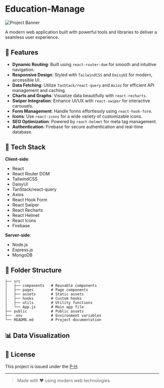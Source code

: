 # Education-Manage

![Project Banner](https://via.placeholder.com/1200x400?text=Project+Banner)

A modern web application built with powerful tools and libraries to deliver a seamless user experience.

## 🌟 Features

- **Dynamic Routing**: Built using `react-router-dom` for smooth and intuitive navigation.
- **Responsive Design**: Styled with `TailwindCSS` and `DaisyUI` for modern, accessible UI.
- **Data Fetching**: Utilize `TanStack/react-query` and `Axios` for efficient API management and caching.
- **Charts and Graphs**: Visualize data beautifully with `react-recharts`.
- **Swiper Integration**: Enhance UI/UX with `react-swiper` for interactive carousels.
- **Form Management**: Handle forms effortlessly using `react-hook-form`.
- **Icons**: Use `react-icons` for a wide variety of customizable icons.
- **SEO Optimization**: Powered by `react-helmet` for meta tag management.
- **Authentication**: Firebase for secure authentication and real-time database.

## 🚀 Tech Stack

**Client-side**:

- React
- React Router DOM
- TailwindCSS
- DaisyUI
- TanStack/react-query
- Axios
- React Hook Form
- React Swiper
- React Recharts
- React Helmet
- React Icons
- Firebase

**Server-side**:

- Node.js
- Express.js
- MongoDB

## 📂 Folder Structure

```plaintext
├── src
│   ├── components   # Reusable components
│   ├── pages        # Page components
│   ├── assets       # Static assets
│   ├── hooks        # Custom hooks
│   ├── utils        # Utility functions
│   └── App.js       # Main app file
├── public           # Public assets
├── .env             # Environment variables
└── README.md        # Project documentation
```

## 📊 Data Visualization

## 📄 License

This project is issued under the [P-H](https://www.programming-hero.com/).

---

> Made with ❤️ using modern web technologies.
